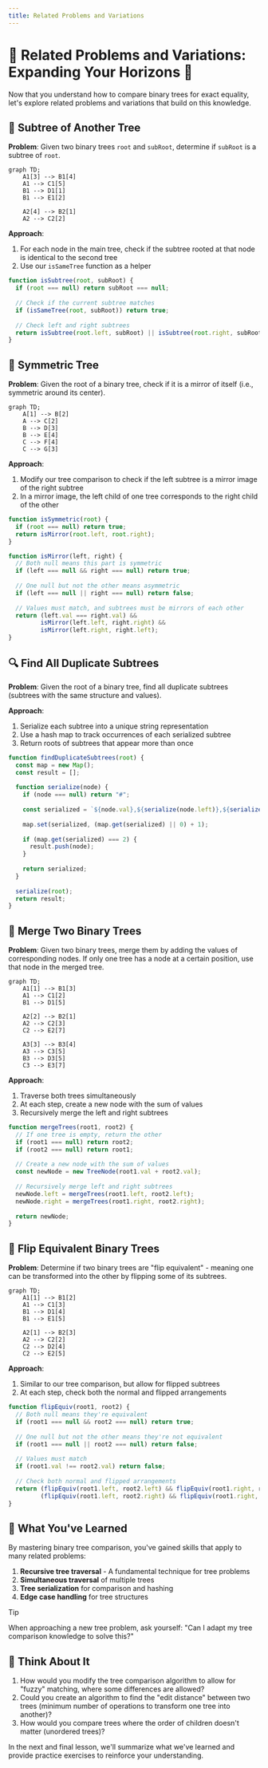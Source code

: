 ```yaml
---
title: Related Problems and Variations
---
```


# 🔀 Related Problems and Variations: Expanding Your Horizons 🔀

Now that you understand how to compare binary trees for exact equality, let's explore related problems and variations that build on this knowledge.

## 🌱 Subtree of Another Tree

**Problem**: Given two binary trees `root` and `subRoot`, determine if `subRoot` is a subtree of `root`.

```mermaid
graph TD;
    A1[3] --> B1[4]
    A1 --> C1[5]
    B1 --> D1[1]
    B1 --> E1[2]
    
    A2[4] --> B2[1]
    A2 --> C2[2]
```

**Approach**:
1. For each node in the main tree, check if the subtree rooted at that node is identical to the second tree
2. Use our `isSameTree` function as a helper

```javascript
function isSubtree(root, subRoot) {
  if (root === null) return subRoot === null;
  
  // Check if the current subtree matches
  if (isSameTree(root, subRoot)) return true;
  
  // Check left and right subtrees
  return isSubtree(root.left, subRoot) || isSubtree(root.right, subRoot);
}
```

## 🔄 Symmetric Tree

**Problem**: Given the root of a binary tree, check if it is a mirror of itself (i.e., symmetric around its center).

```mermaid
graph TD;
    A[1] --> B[2]
    A --> C[2]
    B --> D[3]
    B --> E[4]
    C --> F[4]
    C --> G[3]
```

**Approach**:
1. Modify our tree comparison to check if the left subtree is a mirror image of the right subtree
2. In a mirror image, the left child of one tree corresponds to the right child of the other

```javascript
function isSymmetric(root) {
  if (root === null) return true;
  return isMirror(root.left, root.right);
}

function isMirror(left, right) {
  // Both null means this part is symmetric
  if (left === null && right === null) return true;
  
  // One null but not the other means asymmetric
  if (left === null || right === null) return false;
  
  // Values must match, and subtrees must be mirrors of each other
  return (left.val === right.val) &&
         isMirror(left.left, right.right) &&
         isMirror(left.right, right.left);
}
```

## 🔍 Find All Duplicate Subtrees

**Problem**: Given the root of a binary tree, find all duplicate subtrees (subtrees with the same structure and values).

**Approach**:
1. Serialize each subtree into a unique string representation
2. Use a hash map to track occurrences of each serialized subtree
3. Return roots of subtrees that appear more than once

```javascript
function findDuplicateSubtrees(root) {
  const map = new Map();
  const result = [];
  
  function serialize(node) {
    if (node === null) return "#";
    
    const serialized = `${node.val},${serialize(node.left)},${serialize(node.right)}`;
    
    map.set(serialized, (map.get(serialized) || 0) + 1);
    
    if (map.get(serialized) === 2) {
      result.push(node);
    }
    
    return serialized;
  }
  
  serialize(root);
  return result;
}
```

## 🌳 Merge Two Binary Trees

**Problem**: Given two binary trees, merge them by adding the values of corresponding nodes. If only one tree has a node at a certain position, use that node in the merged tree.

```mermaid
graph TD;
    A1[1] --> B1[3]
    A1 --> C1[2]
    B1 --> D1[5]
    
    A2[2] --> B2[1]
    A2 --> C2[3]
    C2 --> E2[7]
    
    A3[3] --> B3[4]
    A3 --> C3[5]
    B3 --> D3[5]
    C3 --> E3[7]
```

**Approach**:
1. Traverse both trees simultaneously
2. At each step, create a new node with the sum of values
3. Recursively merge the left and right subtrees

```javascript
function mergeTrees(root1, root2) {
  // If one tree is empty, return the other
  if (root1 === null) return root2;
  if (root2 === null) return root1;
  
  // Create a new node with the sum of values
  const newNode = new TreeNode(root1.val + root2.val);
  
  // Recursively merge left and right subtrees
  newNode.left = mergeTrees(root1.left, root2.left);
  newNode.right = mergeTrees(root1.right, root2.right);
  
  return newNode;
}
```

## 🔄 Flip Equivalent Binary Trees

**Problem**: Determine if two binary trees are "flip equivalent" - meaning one can be transformed into the other by flipping some of its subtrees.

```mermaid
graph TD;
    A1[1] --> B1[2]
    A1 --> C1[3]
    B1 --> D1[4]
    B1 --> E1[5]
    
    A2[1] --> B2[3]
    A2 --> C2[2]
    C2 --> D2[4]
    C2 --> E2[5]
```

**Approach**:
1. Similar to our tree comparison, but allow for flipped subtrees
2. At each step, check both the normal and flipped arrangements

```javascript
function flipEquiv(root1, root2) {
  // Both null means they're equivalent
  if (root1 === null && root2 === null) return true;
  
  // One null but not the other means they're not equivalent
  if (root1 === null || root2 === null) return false;
  
  // Values must match
  if (root1.val !== root2.val) return false;
  
  // Check both normal and flipped arrangements
  return (flipEquiv(root1.left, root2.left) && flipEquiv(root1.right, root2.right)) ||
         (flipEquiv(root1.left, root2.right) && flipEquiv(root1.right, root2.left));
}
```

## 🧠 What You've Learned

By mastering binary tree comparison, you've gained skills that apply to many related problems:

1. **Recursive tree traversal** - A fundamental technique for tree problems
2. **Simultaneous traversal** of multiple trees
3. **Tree serialization** for comparison and hashing
4. **Edge case handling** for tree structures

> [!TIP]
> When approaching a new tree problem, ask yourself: "Can I adapt my tree comparison knowledge to solve this?"

## 🤔 Think About It

1. How would you modify the tree comparison algorithm to allow for "fuzzy" matching, where some differences are allowed?
2. Could you create an algorithm to find the "edit distance" between two trees (minimum number of operations to transform one tree into another)?
3. How would you compare trees where the order of children doesn't matter (unordered trees)?

In the next and final lesson, we'll summarize what we've learned and provide practice exercises to reinforce your understanding. 
